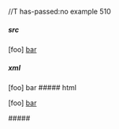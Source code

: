 //T has-passed:no
example 510
##### src
[foo] [bar]

[bar]: /url "title"
##### xml
<?xml version="1.0" encoding="UTF-8"?>
<!DOCTYPE document SYSTEM "CommonMark.dtd">
<document xmlns="http://commonmark.org/xml/1.0">
  <paragraph>
    <text>[foo] </text>
    <link destination="/url" title="title">
      <text>bar</text>
    </link>
  </paragraph>
</document>
##### html
<p>[foo] <a href="/url" title="title">bar</a></p>
#####
